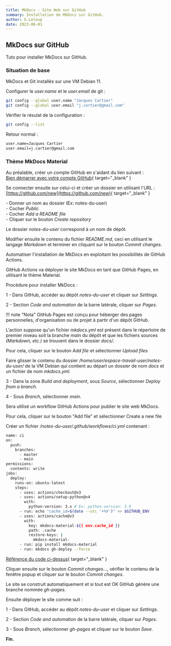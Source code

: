```yaml
---
title: MkDocs - Site Web sur GitHub
summary: Installation de MkDocs sur GitHub.
author: G.Leloup
date: 2023-06-01
---
```


## MkDocs sur GitHub

Tuto pour installer MkDocs sur GitHub.

### Situation de base

MkDocs et Git installés sur une VM Debian 11.

Configurer le _user.name_ et le _user.email_ de git :

```bash
git config --global user.name "Jacques Cartier"
git config --global user.email "j.cartier@gmail.com"
```

Vérifier le résulat de la configuration :

```bash
git config --list
```

Retour normal :

```markdown
user.name=Jacques Cartier
user.email=j.cartier@gmail.com
```

### Thème MkDocs Material

Au préalable, créer un compte GitHub en s'aidant du lien suivant :  
[Bien démarrer avec votre compte GitHub](https://docs.github.com/fr/get-started/onboarding/getting-started-with-your-github-account){ target="_blank" }

Se connecter ensuite sur celui-ci et créer un dossier en utilisant l'URL :  
[https://github.com/new](https://github.com/new){ target="_blank" }

\- Donner un nom au dossier (Ex: notes-du-user)  
\- Cocher _Public_  
\- Cocher _Add a README file_  
\- Cliquer sur le bouton _Create repository_

Le dossier _notes-du-user_ correspond à un nom de dépôt.

Modifier ensuite le contenu du fichier _README.md_, ceci en utilisant le langage _Markdown_ et terminer en cliquant sur le bouton _Commit changes_.

Automatiser l'installation de MkDocs en exploitant les possibilités de GitHub Actions.

GitHub Actions va déployer le site MkDocs en tant que GitHub Pages, en utilisant le thème Material.

Procédure pour installer MkDocs :

1 - Dans GitHub, accéder au dépôt _notes-du-user_ et cliquer sur _Settings_.

2 - Section _Code and automation_ de la barre latérale, cliquer sur _Pages_.

!!! note "Nota"
    GitHub Pages est conçu pour héberger des pages personnelles, d'organisation ou de projet à partir d'un dépôt GitHub.

L'action suppose qu'un fichier _mkdocs.yml_ est présent dans le répertoire de premier niveau soit la branche _main_ du dépôt et que les fichiers sources _(Markdown, etc.)_ se trouvent dans le dossier _docs/_.

Pour cela, cliquer sur le bouton _Add file_ et sélectionner _Upload files_

Faire glisser le contenu du dossier _/home/user/espace-travail-user/notes-du-user/_ de la VM Debian qui contient au départ un dossier de nom _docs_ et un fichier de nom _mkdocs.yml_.

3 - Dans la zone _Build and deployment_, sous _Source_, sélectionner _Deploy from a branch_.

4 - Sous _Branch_, sélectionner _main_.

Sera utilisé un workflow GitHub Actions pour publier le site web MkDocs.

Pour cela, cliquer sur le bouton "Add file" et sélectionner Create a new file

Créer un fichier _/notes-du-user/.github/workflows/ci.yml_ contenant :

```bash
name: ci 
on:
  push:
    branches:
      - master 
      - main
permissions:
  contents: write
jobs:
  deploy:
    runs-on: ubuntu-latest
    steps:
      - uses: actions/checkout@v3
      - uses: actions/setup-python@v4
        with:
          python-version: 3.x # Ex: python-version: 3.9
      - run: echo "cache_id=$(date --utc '+%V')" >> $GITHUB_ENV 
      - uses: actions/cache@v3
        with:
          key: mkdocs-material-${{ env.cache_id }}
          path: .cache
          restore-keys: |
            mkdocs-material-
      - run: pip install mkdocs-material 
      - run: mkdocs gh-deploy --force
```

[Référence du code ci-dessus](https://squidfunk.github.io/mkdocs-material/publishing-your-site/){ target="_blank" }

Cliquer ensuite sur le bouton _Commit changes..._, vérifier le contenu de la fenêtre popup et cliquer sur le bouton _Commit changes_.

Le site se construit automatiquement et si tout est OK GitHub génère une branche nommée _gh-pages_.

Ensuite déployer le site comme suit :

1 - Dans GitHub, accéder au dépôt _notes-du-user_ et cliquer sur _Settings_.

2 - Section _Code and automation_ de la barre latérale, cliquer sur _Pages_.

3 - Sous _Branch_, sélectionner _gh-pages_ et cliquer sur le bouton _Save_.

**Fin.**

